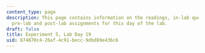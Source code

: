 ```yaml
---
content_type: page
description: This page contains information on the readings, in-lab questions, and
  pre-lab and post-lab assignments for this day of the lab.
draft: false
title: Experiment 5, Lab Day 19
uid: 874870c4-26af-4c91-becc-9dbd89e436c6
---
```

